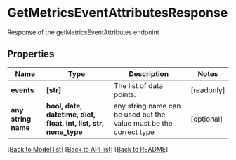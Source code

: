 # GetMetricsEventAttributesResponse

Response of the getMetricsEventAttributes endpoint

## Properties
Name | Type | Description | Notes
------------ | ------------- | ------------- | -------------
**events** | **[str]** | The list of data points. | [readonly] 
**any string name** | **bool, date, datetime, dict, float, int, list, str, none_type** | any string name can be used but the value must be the correct type | [optional]

[[Back to Model list]](../README.md#documentation-for-models) [[Back to API list]](../README.md#documentation-for-api-endpoints) [[Back to README]](../README.md)


